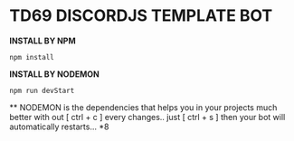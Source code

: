 # TD69 DISCORDJS TEMPLATE BOT

**INSTALL BY NPM**
```
npm install
```

**INSTALL BY NODEMON**
```
npm run devStart
```
** NODEMON is the dependencies that helps you in your projects much better with out [ ctrl + c ] every changes.. just [ ctrl + s ] then your bot will automatically restarts... *8
